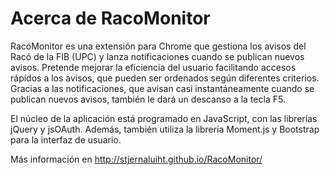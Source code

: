 # Acerca de RacoMonitor
RacóMonitor es una extensión para Chrome que gestiona los avisos del Racó de la FIB (UPC) y lanza notificaciones cuando se publican nuevos avisos. Pretende mejorar la eficiencia del usuario facilitando accesos rápidos a los avisos, que pueden ser ordenados según diferentes criterios. Gracias a las notificaciones, que avisan casi instantáneamente cuando se publican nuevos avisos, también le dará un descanso a la tecla F5.

El núcleo de la aplicación está programado en JavaScript, con las librerías jQuery y jsOAuth. Además, también utiliza la librería Moment.js y Bootstrap para la interfaz de usuario.

Más información en http://stjernaluiht.github.io/RacoMonitor/
